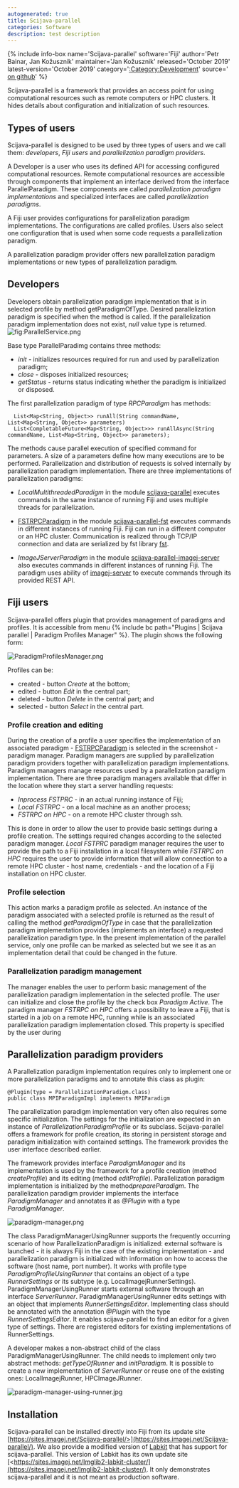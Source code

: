 ```yaml
---
autogenerated: true
title: Scijava-parallel
categories: Software
description: test description
---
```


{% include info-box name='Scijava-parallel' software='Fiji' author='Petr Bainar, Jan Kožusznik' maintainer='Jan Kožusznik' released='October 2019' latest-version='October 2019' category='[:Category:Development](Category_Development)' source=' [on github](https://github.com/fiji-hpc/scijava-parallel)' %}

Scijava-parallel is a framework that provides an access point for using computational resources such as remote computers or HPC clusters. It hides details about configuration and initialization of such resources.

Types of users
--------------

Scijava-parallel is designed to be used by three types of users and we call them: *developers*, *Fiji users* and *parallelization paradigm providers*.

A Developer is a user who uses its defined API for accessing configured computational resources. Remote computational resources are accessible through components that implement an interface derived from the interface ParallelParadigm. These components are called *parallelization paradigm implementations* and specialized interfaces are called *parallelization paradigms*.

A Fiji user provides configurations for parallelization paradigm implementations. The configurations are called profiles. Users also select one configuration that is used when some code requests a parallelization paradigm.

A parallelization paradigm provider offers new parallelization paradigm implementations or new types of parallelization paradigm.

Developers
----------

Developers obtain parallelization paradigm implementation that is in selected profile by method getParadigmOfType. Desired parallelization paradigm is specified when the method is called. If the parallelization paradigm implementation does not exist, *null* value type is returned. ![](/media/ParallelService.png "fig:ParallelService.png")

Base type ParallelParadimg contains three methods:

-   *init* - initializes resources required for run and used by parallelization paradigm;
-   *close* - disposes initialized resources;
-   *getStatus* - returns status indicating whether the paradigm is initialized or disposed.

The first parallelization paradigm of type *RPCParadigm* has methods:

      List<Map<String, Object>> runAll(String commandName, List<Map<String, Object>> parameters)
      List<CompletableFuture<Map<String, Object>>> runAllAsync(String commandName, List<Map<String, Object>> parameters);

The methods cause parallel execution of specified command for parameters. A size of a parameters define how many executions are to be performed. Parallelization and distribution of requests is solved internally by parallelization paradigm implementation. There are three implementations of parallelization paradigms:

-   *LocalMultithreadedParadigm* in the module [scijava-parallel](https://github.com/fiji-hpc/scijava-parallel) executes commands in the same instance of running Fiji and uses multiple threads for parallelization.

<!-- -->

-   [FSTRPCParadigm](FSTRPCParadigm) in the module [scijava-parallel-fst](https://github.com/fiji-hpc/scijava-parallel-fst) executes commands in different instances of running Fiji. Fiji can run in a different computer or an HPC cluster. Communication is realized through TCP/IP connection and data are serialized by fst library [fst](https://github.com/RuedigerMoeller/fast-serialization).

<!-- -->

-   *ImageJServerParadigm* in the module [scijava-parallel-imagej-server](https://github.com/fiji-hpc/scijava-parallel-imagej-server) also executes commands in different instances of running Fiji. The paradigm uses ability of [imagej-server](https://github.com/imagej/imagej-server/) to execute commands through its provided REST API.

Fiji users
----------

Scijava-parallel offers plugin that provides management of paradigms and profiles. It is accessible from menu {% include bc path="Plugins | Scijava parallel | Paradigm Profiles Manager" %}. The plugin shows the following form:

![](/media/ParadigmProfilesManager.png "ParadigmProfilesManager.png")

Profiles can be:

-   created - button *Create* at the bottom;
-   edited - button *Edit* in the central part;
-   deleted - button *Delete* in the central part; and
-   selected - button *Select* in the central part.

### Profile creation and editing

During the creation of a profile a user specifies the implementation of an associated paradigm - [FSTRPCParadigm](FSTRPCParadigm) is selected in the screenshot - paradigm manager. Paradigm managers are supplied by parallelization paradigm providers together with parallelization paradigm implementations. Paradigm managers manage resources used by a parallelization paradigm implementation. There are three paradigm managers available that differ in the location where they start a server handling requests:

-   *Inprocess FSTPRC* - in an actual running instance of Fiji;
-   *Local FSTRPC* - on a local machine as an another process;
-   *FSTRPC on HPC* - on a remote HPC cluster through ssh.

This is done in order to allow the user to provide basic settings during a profile creation. The settings required changes according to the selected paradigm manager. *Local FSTPRC* paradigm manager requires the user to provide the path to a Fiji installation in a local filesystem while *FSTRPC on HPC* requires the user to provide information that will allow connection to a remote HPC cluster - host name, credentials - and the location of a Fiji installation on HPC cluster.

### Profile selection

This action marks a paradigm profile as selected. An instance of the paradigm associated with a selected profile is returned as the result of calling the method *getParadigmOfType* in case that the parallelization paradigm implementation provides (implements an interface) a requested parallelization paradigm type. In the present implementation of the parallel service, only one profile can be marked as selected but we see it as an implementation detail that could be changed in the future.

### Parallelization paradigm management

The manager enables the user to perform basic management of the parallelization paradigm implementation in the selected profile. The user can initialize and close the profile by the check box *Paradigm Active*. The paradigm manager *FSTRPC on HPC* offers a possibility to leave a Fiji, that is started in a job on a remote HPC, running while is an associated parallelization paradigm implementation closed. This property is specified by the user during

Parallelization paradigm providers
----------------------------------

A Parallelization paradigm implementation requires only to implement one or more parallelization paradigms and to annotate this class as plugin:

    @Plugin(type = ParallelizationParadigm.class)
    public class MPIParadigmImpl implements MPIParadigm

The parallelization paradigm implementation very often also requires some specific initialization. The settings for the initialization are expected in an instance of *ParallelizationParadigmProfile* or its subclass. Scijava-parallel offers a framework for profile creation, its storing in persistent storage and paradigm initialization with contained settings. The framework provides the user interface described earlier.

The framework provides interface *ParadigmManager* and its implementation is used by the framework for a profile creation (method *createProfile*) and its editing (method *editProfile*). Parallelization paradigm implementation is initialized by the method*prepareParadigm*. The parallelization paradigm provider implements the interface *ParadigmManager* and annotates it as *@Plugin* with a type *ParadigmManager*.

![](/media/Paradigm-manager.png "paradigm-manager.png")

The class ParadigmManagerUsingRunner supports the frequently occurring scenario of how ParallelizationParadigm is initialized: external software is launched - it is always Fiji in the case of the existing implementation - and parallelization paradigm is initialized with information on how to access the software (host name, port number). It works with profile type *ParadigmProfileUsingRunner* that contains an object of a type *RunnerSettings* or its subtype (e.g. LocalImagejRunnerSettings). ParadigmManagerUsingRunner starts external software through an interface *ServerRunner*. ParadigmManagerUsingRunner edits settings with an object that implements *RunnerSettingsEditor*. Implementing class should be annotated with the annotation *@Plugin* with the type *RunnerSettingsEditor*. It enables scijava-parallel to find an editor for a given type of settings. There are registered editors for existing implementations of RunnerSettings.

A developer makes a non-abstract child of the class ParadigmManagerUsingRunner. The child needs to implement only two abstract methods: *getTypeOfRunner* and *initParadigm*. It is possible to create a new implementation of *ServerRunner* or reuse one of the existing ones: LocalImagejRunner, HPCImageJRunner.

![](/media/Paradigm-manager-using-runner.jpg "paradigm-manager-using-runner.jpg")

Installation
------------

Scijava-parallel can be installed directly into Fiji from its update site [https://sites.imagej.net/Scijava-parallel/>](https://sites.imagej.net/Scijava-parallel/). We also provide a modified version of [Labkit](/Labkit) that has support for scijava-parallel. This version of Labkit has its own update site [<https://sites.imagej.net/Imglib2-labkit-cluster/](https://sites.imagej.net/Imglib2-labkit-cluster/). It only demonstrates scijava-parallel and it is not meant as production software.
